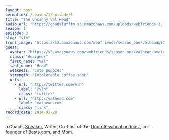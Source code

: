 ```yaml
---
layout: post
permalink: /season/1/episode/3
title: "The Uncanny Val Head"
audio_url: "https://goodstufffm.s3.amazonaws.com/uploads/webfriends-3.mp3"
season: 1
episode: 3
slug: "vlh"
front_image: "https://s3.amazonaws.com/webfriends/season_one/valhead@2X.png"
guest:
  avatar: "https://s3.amazonaws.com/webfriends/season_one/valhead_avatar.jpg"
  class: "designer"
  first_name: "Val"
  last_name: "Head"
  weakness: "Cute puppies"
  strength: "Intolerable coffee snob"
  urls:
    - url: "http://twitter.com/vlh"
      label: "@vlh"
      class: "twitter"
    - url: "http://valhead.com"
      label: "valhead.com"
      class: "link"
record_date: 2014-03-28
---
```

a Coach, [Speaker](http://ohheyjaimee.tumblr.com/about#confs), Writer, Co-host of the [Unprofessional podcast](http://unprofesh.com/), co-founder of [Bests.com](http://www.bests.com), and Mom.
